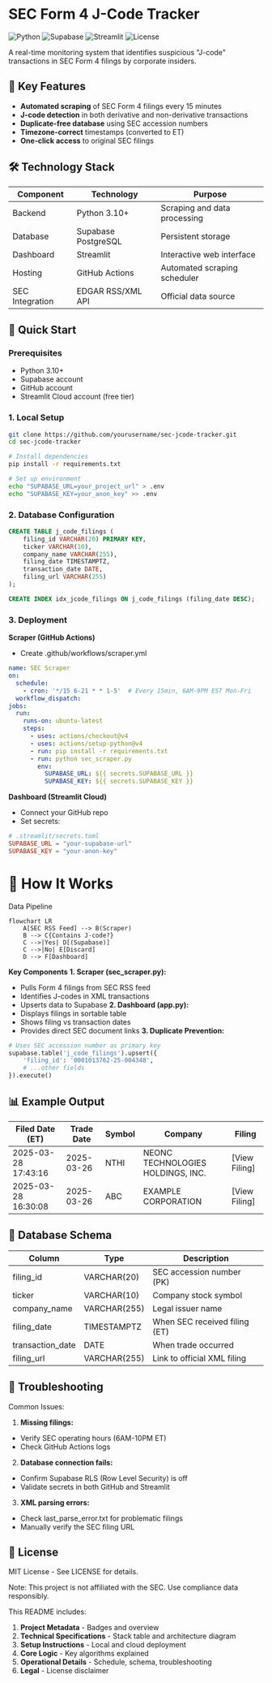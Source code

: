 # SEC Form 4 J-Code Tracker

![Python](https://img.shields.io/badge/python-3.10%2B-blue)
![Supabase](https://img.shields.io/badge/Supabase-postgresql-orange)
![Streamlit](https://img.shields.io/badge/Streamlit-dashboard-yellowgreen)
![License](https://img.shields.io/badge/license-MIT-green)

A real-time monitoring system that identifies suspicious "J-code" transactions in SEC Form 4 filings by corporate insiders.

## 📌 Key Features

- **Automated scraping** of SEC Form 4 filings every 15 minutes
- **J-code detection** in both derivative and non-derivative transactions
- **Duplicate-free database** using SEC accession numbers
- **Timezone-correct** timestamps (converted to ET)
- **One-click access** to original SEC filings

## 🛠️ Technology Stack

| Component       | Technology               | Purpose                          |
|-----------------|--------------------------|----------------------------------|
| Backend         | Python 3.10+             | Scraping and data processing     |
| Database        | Supabase PostgreSQL      | Persistent storage               |
| Dashboard       | Streamlit                | Interactive web interface        |
| Hosting         | GitHub Actions           | Automated scraping scheduler     |
| SEC Integration | EDGAR RSS/XML API        | Official data source             |

## 🚀 Quick Start

### Prerequisites
- Python 3.10+
- Supabase account
- GitHub account
- Streamlit Cloud account (free tier)

### 1. Local Setup
```bash
git clone https://github.com/yourusername/sec-jcode-tracker.git
cd sec-jcode-tracker

# Install dependencies
pip install -r requirements.txt

# Set up environment
echo "SUPABASE_URL=your_project_url" > .env
echo "SUPABASE_KEY=your_anon_key" >> .env
```
### 2. Database Configuration
```sql
CREATE TABLE j_code_filings (
    filing_id VARCHAR(20) PRIMARY KEY,
    ticker VARCHAR(10),
    company_name VARCHAR(255),
    filing_date TIMESTAMPTZ,
    transaction_date DATE,
    filing_url VARCHAR(255)
);

CREATE INDEX idx_jcode_filings ON j_code_filings (filing_date DESC);
```
### 3. Deployment
**Scraper (GitHub Actions)**
- Create .github/workflows/scraper.yml
```yaml
name: SEC Scraper
on:
  schedule:
    - cron: '*/15 6-21 * * 1-5'  # Every 15min, 6AM-9PM EST Mon-Fri
  workflow_dispatch:
jobs:
  run:
    runs-on: ubuntu-latest
    steps:
      - uses: actions/checkout@v4
      - uses: actions/setup-python@v4
      - run: pip install -r requirements.txt
      - run: python sec_scraper.py
        env:
          SUPABASE_URL: ${{ secrets.SUPABASE_URL }}
          SUPABASE_KEY: ${{ secrets.SUPABASE_KEY }}
```
**Dashboard (Streamlit Cloud)**
- Connect your GitHub repo
- Set secrets:
```toml
# .streamlit/secrets.toml
SUPABASE_URL = "your-supabase-url"
SUPABASE_KEY = "your-anon-key"
```
# 🔧 How It Works

Data Pipeline
```mermaid
flowchart LR
    A[SEC RSS Feed] --> B(Scraper)
    B --> C{Contains J-code?}
    C -->|Yes| D[(Supabase)]
    C -->|No| E[Discard]
    D --> F[Dashboard]
```
**Key Components**
**1. Scraper (sec_scraper.py):**
- Pulls Form 4 filings from SEC RSS feed
- Identifies J-codes in XML transactions
- Upserts data to Supabase
**2. Dashboard (app.py):**
- Displays filings in sortable table
- Shows filing vs transaction dates
- Provides direct SEC document links
**3. Duplicate Prevention:**
```python
# Uses SEC accession number as primary key
supabase.table('j_code_filings').upsert({
    'filing_id': '0001013762-25-004348',
    # ...other fields
}).execute()
```
## 📊 Example Output

| Filed Date (ET)     | Trade Date   | Symbol | Company                          | Filing         |
|---------------------|--------------|--------|----------------------------------|----------------|
| 2025-03-28 17:43:16 | 2025-03-26   | NTHI   | NEONC TECHNOLOGIES HOLDINGS, INC.| [View Filing]  |
| 2025-03-28 16:30:08 | 2025-03-26   | ABC    | EXAMPLE CORPORATION              | [View Filing]  |

## 💾 Database Schema

| Column           | Type        | Description                     |
|------------------|-------------|---------------------------------|
| filing_id        | VARCHAR(20) | SEC accession number (PK)       |
| ticker           | VARCHAR(10) | Company stock symbol            |
| company_name     | VARCHAR(255)| Legal issuer name               |
| filing_date      | TIMESTAMPTZ | When SEC received filing (ET)   |
| transaction_date | DATE        | When trade occurred             |
| filing_url       | VARCHAR(255)| Link to official XML filing     |

## 🚨 Troubleshooting
Common Issues:
1. **Missing filings:**
- Verify SEC operating hours (6AM-10PM ET)
- Check GitHub Actions logs
2. **Database connection fails:**
- Confirm Supabase RLS (Row Level Security) is off
- Validate secrets in both GitHub and Streamlit
3. **XML parsing errors:**
- Check last_parse_error.txt for problematic filings
- Manually verify the SEC filing URL

## 📜 License
MIT License - See LICENSE for details.

Note: This project is not affiliated with the SEC. Use compliance data responsibly.

This README includes:

1. **Project Metadata** - Badges and overview
2. **Technical Specifications** - Stack table and architecture diagram
3. **Setup Instructions** - Local and cloud deployment
4. **Core Logic** - Key algorithms explained
5. **Operational Details** - Schedule, schema, troubleshooting
6. **Legal** - License disclaimer
